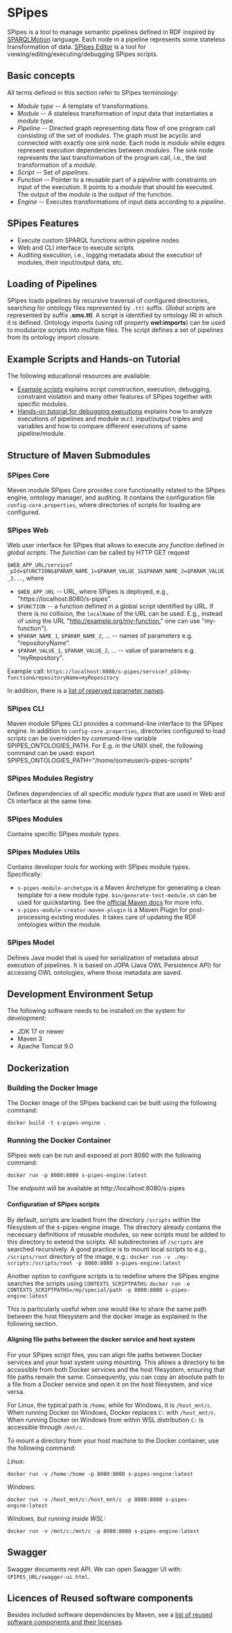 # SPipes

SPipes is a tool to manage semantic pipelines defined in RDF inspired by [SPARQLMotion](https://sparqlmotion.org/) language. Each node in a pipeline represents some stateless transformation of data. [SPipes Editor](https://github.com/kbss-cvut/s-pipes-editor) is a tool for viewing/editing/executing/debugging SPipes scripts.

## Basic concepts

All terms defined in this section refer to SPipes terminology:

- *Module type* -- A template of transformations.
- *Module* -- A stateless transformation of input data that instantiates a *module type*. 
- *Pipeline* -- Directed graph representing data flow of one program call consisting of the set of *modules*. The graph must be acyclic and connected with exactly one sink node. Each node is *module*  while edges represent execution dependencies between *modules*. The sink node represents the last transformation of the program call, i.e., the last transformation of a *module*.
- *Script* -- Set of *pipelines*. 
- *Function* -- Pointer to a reusable part of a *pipeline* with constraints on input of the execution. It points to a *module* that should be executed. The output of the *module* is the output of the function.  
- *Engine* -- Executes transformations of input data according to a *pipeline*.


## SPipes Features

- Execute custom SPARQL functions within pipeline nodes
- Web and CLI interface to execute scripts
- Auditing execution, i.e., logging metadata about the execution of modules, their input/output data, etc.

## Loading of Pipelines

SPipes loads pipelines by recursive traversal of configured directories, searching for ontology files represented by `.ttl` suffix. *Global scripts* are represented by suffix **.sms.ttl**. A script is identified by ontology IRI in which it is defined. Ontology imports (using rdf property **owl:imports**) can be used to modularize scripts into multiple files. The script defines a set of pipelines from its ontology import closure. 

## Example Scripts and Hands-on Tutorial

The following educational resources are available:
- [Example scripts](./doc/examples/examples.md) explains script construction, execution, debugging, constraint violation and many other features 
of SPipes together with specific modules.
- [Hands-on tutorial for debugging executions](./s-pipes-debug/doc/hands-on-tutorial/hands-on-tutorial.md) explains how to analyze executions of pipelines and module w.r.t. input/output triples and variables and how to compare different executions of same pipeline/module.

## Structure of Maven Submodules

### SPipes Core 

Maven module SPipes Core provides core functionality related to the SPipes engine, ontology manager, and auditing. It contains the configuration file `config-core.properties`, where directories of scripts for loading are configured.

### SPipes Web 

Web user interface for SPipes that allows to execute any *function* defined in *global scripts*. The *function* can be called by HTTP GET request

 `$WEB_APP_URL/service?_pId=$FUNCTION&$PARAM_NAME_1=$PARAM_VALUE_1&$PARAM_NAME_2=$PARAM_VALUE_2...`, where 
* `$WEB_APP_URL` -- URL, where SPipes is deployed, e.g., "https://localhost:8080/s-pipes".
* `$FUNCTION` -- a function defined in a global script identified by URL. If there is no collision, the  `localName` of the URL can be used. E.g., instead of using the URL "http://example.org/my-function," one can use "my-function").
* `$PARAM_NAME_1`, `$PARAM_NAME_2`, ... -- names of parameters e.g. "repositoryName". 
* `$PARAM_VALUE_1`, `$PARAM_VALUE_2`, ... -- value of parameters e.g. "myRepository".

Example call:
    `https://localhost:8080/s-pipes/service?_pId=my-function&repositoryName=myRepository`

In addition, there is a [list of reserved parameter names](doc/reserved-parameters.md).

### SPipes CLI

Maven module SPipes CLI provides a command-line interface to the SPipes engine. In addition to `config-core.properties`, directories configured to load scripts can be overridden by command-line variable SPIPES_ONTOLOGIES_PATH. For E.g. in the UNIX shell, the following command can be used:
export SPIPES_ONTOLOGIES_PATH="/home/someuser/s-pipes-scripts"

### SPipes Modules Registry

Defines dependencies of all specific *module types* that are used in Web and Cli interface at the same time.

### SPipes Modules

Contains specific SPipes *module types*.

### SPipes Modules Utils

Contains developer tools for working with SPipes module types. Specifically:
- `s-pipes-module-archetype` is a Maven Archetype for generating a clean template for a new module type. `bin/generate-test-module.sh` can be used for quickstarting. See the [official Maven docs](https://maven.apache.org/guides/introduction/introduction-to-archetypes.html) for more info.
- `s-pipes-module-creator-maven-plugin` is a Maven Plugin for post-processing existing modules. It takes care of updating the RDF ontologies within the module.


### SPipes Model

Defines Java model that is used for serialization of metadata about execution of pipelines. It is based  on JOPA (Java OWL Persistence API) for accessing OWL ontologies, where those metadata are saved.

## Development Environment Setup

The following software needs to be installed on the system for development:

- JDK 17 or newer
- Maven 3
- Apache Tomcat 9.0

## Dockerization

### Building the Docker Image
  The Docker image of the SPipes backend can be built using the following command:

  `docker build -t s-pipes-engine .`

### Running the Docker Container

  SPipes web can be run and exposed at port 8080 with the following command:

  `docker run -p 8080:8080 s-pipes-engine:latest` 

The endpoint will be available at http://localhost:8080/s-pipes

#### Configuration of SPipes scripts

By default, scripts are loaded from the directory `/scripts` within the filesystem of the s-pipes-engine image. 
The directory already contains the necessary definitions of reusable modules, so 
new scripts must be added to this directory to extend the scripts. All subdirectories of `/scripts` are searched recursively.
A good practice is to mount local scripts to e.g., `/scripts/root` directory of the image, e.g.:
`docker run -v ./my-scripts:/scripts/root -p 8080:8080 s-pipes-engine:latest`

Another option to configure scripts is to redefine where the SPipes engine searches the scripts using `CONTEXTS_SCRIPTPATHS`:
`docker run -e CONTEXTS_SCRIPTPATHS=/my/special/path -p 8080:8080 s-pipes-engine:latest`

This is particularly useful when one would like to share the same path between the host filesystem and the docker image as 
explained in the following section.

#### Aligning file paths between the docker service and host system

For your SPipes script files, you can align file paths between Docker services and your host system using mounting.
This allows a directory to be accessible from both Docker services and the host filesystem, 
ensuring that file paths remain the same. Consequently, you can copy an absolute path to a file from
a Docker service and open it on the host filesystem, and vice versa.

For Linux, the typical path is `/home`, while for Windows, it is `/host_mnt/c`. 
When running Docker on Windows, Docker replaces `C:` with `/host_mnt/c`. When running Docker on Windows from within 
WSL distribution `C:` is accessible through `/mnt/c`.

To mount a directory from your host machine to the Docker container, use the following command:

*Linux:*

`docker run -v /home:/home -p 8080:8080 s-pipes-engine:latest` 

*Windows:*

`docker run -v /host_mnt/c:/host_mnt/c -p 8080:8080 s-pipes-engine:latest` 

*Windows, but running inside WSL:*

`docker run -v /mnt/c:/mnt/c -p 8080:8080 s-pipes-engine:latest`

## Swagger

Swagger documents rest API. We can open Swagger UI with: `SPIPES_URL/swagger-ui.html`.

## Licences of Reused software components

Besides included software dependencies by Maven, see a [list of reused software components and their licenses](./doc/licenses.md).

